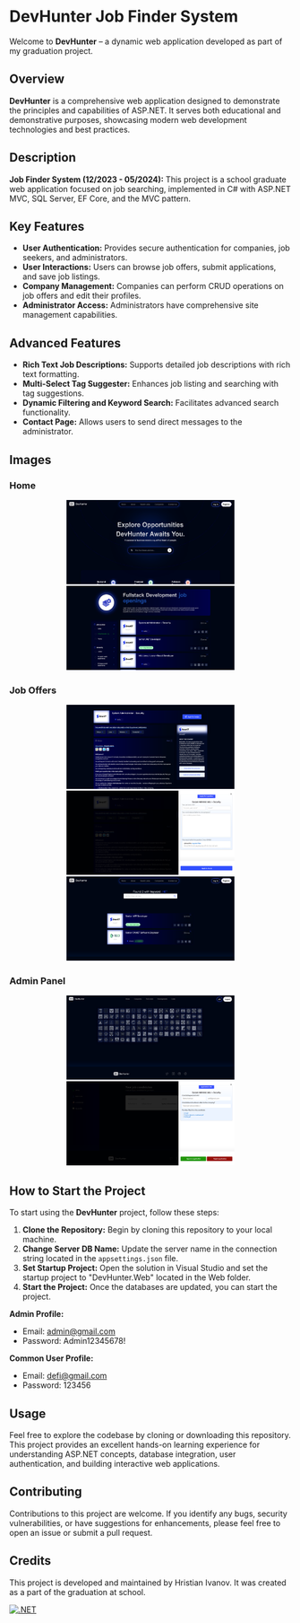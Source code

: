 # DevHunter Job Finder System

Welcome to **DevHunter** – a dynamic web application developed as part of my graduation project.

## Overview

**DevHunter** is a comprehensive web application designed to demonstrate the principles and capabilities of ASP.NET. It serves both educational and demonstrative purposes, showcasing modern web development technologies and best practices.

## Description

**Job Finder System (12/2023 - 05/2024):** This project is a school graduate web application focused on job searching, implemented in C# with ASP.NET MVC, SQL Server, EF Core, and the MVC pattern.

## Key Features

- **User Authentication:** Provides secure authentication for companies, job seekers, and administrators.
- **User Interactions:** Users can browse job offers, submit applications, and save job listings.
- **Company Management:** Companies can perform CRUD operations on job offers and edit their profiles.
- **Administrator Access:** Administrators have comprehensive site management capabilities.

## Advanced Features

- **Rich Text Job Descriptions:** Supports detailed job descriptions with rich text formatting.
- **Multi-Select Tag Suggester:** Enhances job listing and searching with tag suggestions.
- **Dynamic Filtering and Keyword Search:** Facilitates advanced search functionality.
- **Contact Page:** Allows users to send direct messages to the administrator.

## Images

### Home

<p align="center">
 <img src="https://github.com/hristianivanov/ITJob-Finder-ASP.NET-MVC/blob/main/docs/common/FireShot%20Capture%20045%20-%20-%20DevHunter%20-%20localhost.png" width="300px" height="150px" />
 <img src="https://github.com/hristianivanov/ITJob-Finder-ASP.NET-MVC/blob/main/docs/common/FireShot%20Capture%20046%20-%20-%20DevHunter%20-%20localhost.png" width="300px" height="150px"/>
</p>

### Job Offers

<p align="center">
 <img src="https://github.com/hristianivanov/ITJob-Finder-ASP.NET-MVC/blob/main/docs/common/FireShot%20Capture%20047%20-%20-%20DevHunter%20-%20localhost.png" width="300px" height="150px"/>
 <img src="https://github.com/hristianivanov/ITJob-Finder-ASP.NET-MVC/blob/main/docs/common/FireShot%20Capture%20048%20-%20-%20DevHunter%20-%20localhost.png" width="300px" height="150px"/>
 <img src="https://github.com/hristianivanov/ITJob-Finder-ASP.NET-MVC/blob/main/docs/common/FireShot%20Capture%20051%20-%20-%20DevHunter%20-%20localhost.png" width="300px" height="150px"/>
</p>

### Admin Panel

<p align="center">
 <img src="https://github.com/hristianivanov/ITJob-Finder-ASP.NET-MVC/blob/main/docs/admin/FireShot%20Capture%20049%20-%20-%20DevHunter%20-%20localhost.png" width="300px" height="150px"/>
 <img src="https://github.com/hristianivanov/ITJob-Finder-ASP.NET-MVC/blob/main/docs/company/FireShot%20Capture%20050%20-%20-%20DevHunter%20-%20localhost.png" width="300px" height="150px"/>
</p>

## How to Start the Project

To start using the **DevHunter** project, follow these steps:

1. **Clone the Repository:** Begin by cloning this repository to your local machine.
2. **Change Server DB Name:** Update the server name in the connection string located in the `appsettings.json` file.
3. **Set Startup Project:** Open the solution in Visual Studio and set the startup project to "DevHunter.Web" located in the Web folder.
4. **Start the Project:** Once the databases are updated, you can start the project.

**Admin Profile:**
- Email: admin@gmail.com
- Password: Admin12345678!

**Common User Profile:**
- Email: defi@gmail.com
- Password: 123456

## Usage

Feel free to explore the codebase by cloning or downloading this repository. This project provides an excellent hands-on learning experience for understanding ASP.NET concepts, database integration, user authentication, and building interactive web applications.

## Contributing

Contributions to this project are welcome. If you identify any bugs, security vulnerabilities, or have suggestions for enhancements, please feel free to open an issue or submit a pull request.

## Credits

This project is developed and maintained by Hristian Ivanov. It was created as a part of the graduation at school.

[![.NET](https://github.com/hristianivanov/ITJob-Finder-ASP.NET-MVC/actions/workflows/dotnet.yml/badge.svg)](https://github.com/hristianivanov/ITJob-Finder-ASP.NET-MVC/actions/workflows/dotnet.yml)
